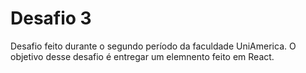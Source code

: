 # Desafio 3

Desafio feito durante o segundo período da faculdade UniAmerica.
O objetivo desse desafio é entregar um elemnento feito em React.
